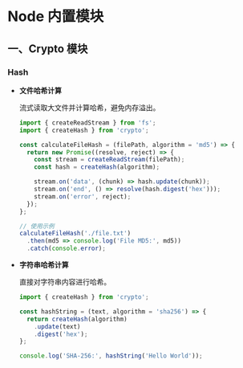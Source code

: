 # Node 内置模块

## 一、Crypto 模块

### Hash

- **文件哈希计算**

  流式读取大文件并计算哈希，避免内存溢出。

  ```javascript
  import { createReadStream } from 'fs';
  import { createHash } from 'crypto';
  
  const calculateFileHash = (filePath, algorithm = 'md5') => {
    return new Promise((resolve, reject) => {
      const stream = createReadStream(filePath);
      const hash = createHash(algorithm);
  
      stream.on('data', (chunk) => hash.update(chunk));
      stream.on('end', () => resolve(hash.digest('hex')));
      stream.on('error', reject);
    });
  };
  
  // 使用示例
  calculateFileHash('./file.txt')
    .then(md5 => console.log('File MD5:', md5))
    .catch(console.error);
  ```

- **字符串哈希计算**

  直接对字符串内容进行哈希。

  ```javascript
  import { createHash } from 'crypto';
  
  const hashString = (text, algorithm = 'sha256') => {
    return createHash(algorithm)
      .update(text)
      .digest('hex');
  };
  
  console.log('SHA-256:', hashString('Hello World'));
  ```


